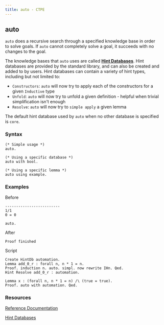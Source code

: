 ```yaml
---
title: auto - CTPE
---
```


## auto

`auto` does a recursive search through a specified knowledge base in order to solve goals.
If `auto` cannot completely solve a goal, it succeeds with no changes to the goal.

The knowledge bases that `auto` uses are called [**Hint Databases**](https://coq.inria.fr/doc/master/refman/proofs/automatic-tactics/auto.html#hintdatabases).
Hint databases are provided by the standard library, and can also be created and added to by users.
Hint databases can contain a variety of hint types, including but not limited to:

- `Constructors`: `auto` will now try to apply each of the constructors for a given `Inductive` type
- `Unfold`: `auto` will now try to unfold a given definition - helpful when trivial simplification isn't enough
- `Resolve`: `auto` will now try to `simple apply` a given lemma 

The default hint database used by `auto` when no other database is specified is `core`.

### Syntax

```coq
(* Simple usage *)
auto.

(* Using a specific database *)
auto with bool.

(* Using a specific lemma *)
auto using example.
```

### Examples

Before
```coq
-------------------------
1/1
0 = 0
```

```coq
auto.
```

After
```coq
Proof finished
```

Script
```coq
Create HintDb automation.
Lemma add_0_r : forall n, n * 1 = n. 
Proof. induction n. auto. simpl. now rewrite IHn. Qed.
Hint Resolve add_0_r : automation.

Lemma x : (forall n, n * 1 = n) /\ (true = true). 
Proof. auto with automation. Qed.
```

### Resources

[Reference Documentation](https://coq.inria.fr/doc/master/refman/proofs/automatic-tactics/auto.html#coq:tacn.auto)

[Hint Databases](https://coq.inria.fr/doc/master/refman/proofs/automatic-tactics/auto.html#hintdatabases)
